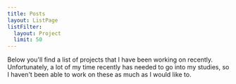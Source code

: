 ```yaml
---
title: Posts
layout: ListPage
listFilter:
  layout: Project
  limit: 50
---
```


Below you'll find a list of projects that I have been working on recently. Unfortunately, a lot of my time recently has needed to go into my studies, so I haven't been able to work on these as much as I would like to.

